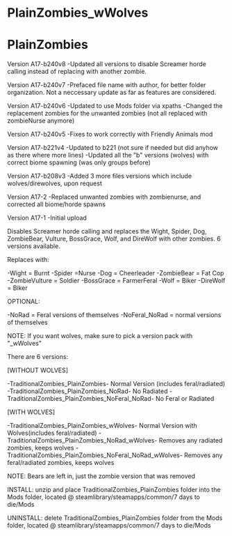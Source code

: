 # PlainZombies_wWolves

# PlainZombies

Version A17-b240v8
-Updated all versions to disable Screamer horde calling instead of replacing with another zombie.

Version A17-b240v7
-Prefaced file name with author, for better folder organization. Not a neccessary update as far as features are considered.

Version A17-b240v6
-Updated to use Mods folder via xpaths
-Changed the replacement zombies for the unwanted zombies (not all replaced with zombieNurse anymore)

Version A17-b240v5
-Fixes to work correctly with Friendly Animals mod

Version A17-b221v4
-Updated to b221 (not sure if needed but did anyhow as there where more lines)
-Updated all the "b" versions (wolves) with correct biome spawning (was only groups before)

Version A17-b208v3
-Added 3 more files versions which include wolves/direwolves, upon request

Version A17-2
-Replaced unwanted zombies with zombienurse, and corrected all biome/horde spawns

Version A17-1
-Initial upload

Disables Screamer horde calling and replaces the Wight, Spider, Dog, ZombieBear, Vulture, BossGrace, Wolf, and DireWolf with other zombies. 6 versions available.

Replaces with:

-Wight = Burnt
-Spider =Nurse
-Dog = Cheerleader
-ZombieBear = Fat Cop
-ZombieVulture = Soldier
-BossGrace = FarmerFeral
-Wolf = Biker
-DireWolf = Biker

OPTIONAL:

-NoRad = Feral versions of themselves
-NoFeral_NoRad = normal versions of themselves

NOTE: If you want wolves, make sure to pick a version pack with "_wWolves"


There are 6 versions:

[WITHOUT WOLVES]

-TraditionalZombies_PlainZombies- Normal Version (includes feral/radiated)
-TraditionalZombies_PlainZombies_NoRad- No Radiated 
-TraditionalZombies_PlainZombies_NoFeral_NoRad- No Feral or Radiated

[WITH WOLVES]

-TraditionalZombies_PlainZombies_wWolves- Normal Version with Wolves(includes feral/radiated)
-TraditionalZombies_PlainZombies_NoRad_wWolves- Removes any radiated zombies, keeps wolves
-TraditionalZombies_PlainZombies_NoFeral_NoRad_wWolves- Removes any feral/radiated zombies, keeps wolves

NOTE: Bears are left in, just the zombie version that was removed



INSTALL: unzip and place TraditionalZombies_PlainZombies folder into the Mods folder, located @ steamlibrary/steamapps/common/7 days to die/Mods

UNINSTALL: delete TraditionalZombies_PlainZombies folder from the Mods folder, located @ steamlibrary/steamapps/common/7 days to die/Mods
